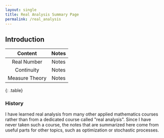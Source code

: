 ```yaml
---
layout: single
title: Real Analysis Summary Page
permalink: /real_analysis
---
```


## Introduction

| Content | Notes |
|:-------:|:-----:|
|Real Number | Notes |
|Continuity | Notes |
|Measure Theory | Notes |
{: .table}

### History

I have learned real analysis from many other applied mathematics courses rather than from a dedicated course called "real analysis". Since I have never taken such a course, the notes that are summarized here come from useful parts for other topics, such as optimization or stochastic processes. 

